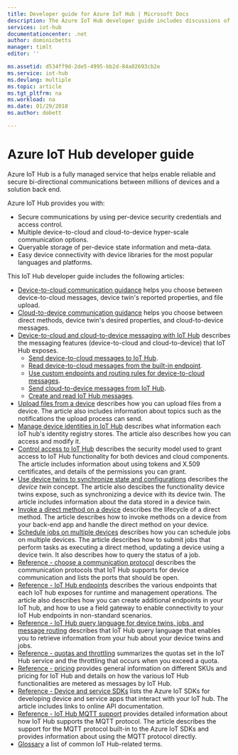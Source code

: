 ```yaml
---
title: Developer guide for Azure IoT Hub | Microsoft Docs
description: The Azure IoT Hub developer guide includes discussions of endpoints, security, the identity registry, device management, direct methods, device twins, file uploads, jobs, the IoT Hub query language, and messaging.
services: iot-hub
documentationcenter: .net
author: dominicbetts
manager: timlt
editor: ''

ms.assetid: d534ff9d-2de5-4995-bb2d-84a02693cb2e
ms.service: iot-hub
ms.devlang: multiple
ms.topic: article
ms.tgt_pltfrm: na
ms.workload: na
ms.date: 01/29/2018
ms.author: dobett

---
```

# Azure IoT Hub developer guide

Azure IoT Hub is a fully managed service that helps enable reliable and secure bi-directional communications between millions of devices and a solution back end.

Azure IoT Hub provides you with:

* Secure communications by using per-device security credentials and access control.
* Multiple device-to-cloud and cloud-to-device hyper-scale communication options.
* Queryable storage of per-device state information and meta-data.
* Easy device connectivity with device libraries for the most popular languages and platforms.

This IoT Hub developer guide includes the following articles:

* [Device-to-cloud communication guidance][lnk-d2c-guidance] helps you choose between device-to-cloud messages, device twin's reported properties, and file upload.
* [Cloud-to-device communication guidance][lnk-c2d-guidance] helps you choose between direct methods, device twin's desired properties, and cloud-to-device messages.
* [Device-to-cloud and cloud-to-device messaging with IoT Hub][devguide-messaging] describes the messaging features (device-to-cloud and cloud-to-device) that IoT Hub exposes.
  * [Send device-to-cloud messages to IoT Hub][devguide-messages-d2c].
  * [Read device-to-cloud messages from the built-in endpoint][devguide-builtin].
  * [Use custom endpoints and routing rules for device-to-cloud messages][devguide-custom].
  * [Send cloud-to-device messages from IoT Hub][devguide-messages-c2d].
  * [Create and read IoT Hub messages][devguide-format].
* [Upload files from a device][devguide-upload] describes how you can upload files from a device. The article also includes information about topics such as the notifications the upload process can send.
* [Manage device identities in IoT Hub][devguide-identities] describes what information each IoT hub's identity registry stores. The article also describes how you can access and modify it.
* [Control access to IoT Hub][devguide-security] describes the security model used to grant access to IoT Hub functionality for both devices and cloud components. The article includes information about using tokens and X.509 certificates, and details of the permissions you can grant.
* [Use device twins to synchronize state and configurations][devguide-device-twins] describes the *device twin* concept. The article also descibes the functionality device twins expose, such as synchronizing a device with its device twin. The article includes information about the data stored in a device twin.
* [Invoke a direct method on a device][devguide-directmethods] describes the lifecycle of a direct method. The article describes how to invoke methods on a device from your back-end app and handle the direct method on your device.
* [Schedule jobs on multiple devices][devguide-jobs] describes how you can schedule jobs on multiple devices. The article describes how to submit jobs that perform tasks as executing a direct method, updating a device using a device twin. It also describes how to query the status of a job.
* [Reference - choose a communication protocol][devguide-protocol] describes the communication protocols that IoT Hub supports for device communication and lists the ports that should be open.
* [Reference - IoT Hub endpoints][devguide-endpoints] describes the various endpoints that each IoT hub exposes for runtime and management operations. The article also describes how you can create additional endpoints in your IoT hub, and how to use a field gateway to enable connectivity to your IoT Hub endpoints in non-standard scenarios.
* [Reference - IoT Hub query language for device twins, jobs, and message routing][devguide-query] describes that IoT Hub query language that enables you to retrieve information from your hub about your device twins and jobs.
* [Reference - quotas and throttling][devguide-quotas] summarizes the quotas set in the IoT Hub service and the throttling that occurs when you exceed a quota.
* [Reference - pricing][devguide-pricing] provides general information on different SKUs and pricing for IoT Hub and details on how the various IoT Hub functionalities are metered as messages by IoT Hub.
* [Reference - Device and service SDKs][devguide-sdks] lists the Azure IoT SDKs for developing device and service apps that interact with your IoT hub. The article includes links to online API documentation.
* [Reference - IoT Hub MQTT support][devguide-mqtt] provides detailed information about how IoT Hub supports the MQTT protocol. The article describes the support for the MQTT protocol built-in to the Azure IoT SDKs and provides information about using the MQTT protocol directly.
* [Glossary][devguide-glossary] a list of common IoT Hub-related terms.

[devguide-messaging]: iot-hub-devguide-messaging.md
[devguide-upload]: iot-hub-devguide-file-upload.md
[devguide-identities]: iot-hub-devguide-identity-registry.md
[devguide-security]: iot-hub-devguide-security.md
[devguide-device-twins]: iot-hub-devguide-device-twins.md
[devguide-directmethods]: iot-hub-devguide-direct-methods.md
[devguide-jobs]: iot-hub-devguide-jobs.md
[devguide-endpoints]: iot-hub-devguide-endpoints.md
[devguide-quotas]: iot-hub-devguide-quotas-throttling.md
[devguide-query]: iot-hub-devguide-query-language.md
[devguide-sdks]: iot-hub-devguide-sdks.md
[devguide-mqtt]: iot-hub-mqtt-support.md
[devguide-glossary]: iot-hub-devguide-glossary.md
[devguide-pricing]: iot-hub-devguide-pricing.md
[lnk-c2d-guidance]: iot-hub-devguide-c2d-guidance.md
[lnk-d2c-guidance]: iot-hub-devguide-d2c-guidance.md
[devguide-messages-d2c]: iot-hub-devguide-messages-d2c.md
[devguide-builtin]: iot-hub-devguide-messages-read-builtin.md
[devguide-custom]: iot-hub-devguide-messages-read-custom.md
[devguide-messages-c2d]: iot-hub-devguide-messages-c2d.md
[devguide-format]: iot-hub-devguide-messages-construct.md
[devguide-protocol]: iot-hub-devguide-protocols.md
